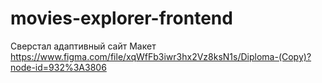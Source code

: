 # movies-explorer-frontend

Сверстал адаптивный сайт
Макет https://www.figma.com/file/xqWfFb3iwr3hx2Vz8ksN1s/Diploma-(Copy)?node-id=932%3A3806
